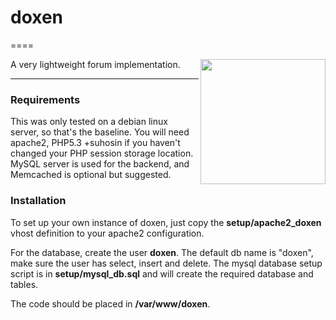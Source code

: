 
# doxen

====

<img src="http://i.imgur.com/RMM7Nni.jpg" title="Hosted by imgur.com" alt="" width="200" align="right" />

A very lightweight forum implementation.

---

### Requirements

This was only tested on a debian linux server, so that's the baseline. You will need apache2, PHP5.3 +suhosin if you haven't changed your PHP session storage location. MySQL server is used for the backend, and Memcached is optional but suggested.

### Installation

To set up your own instance of doxen, just copy the **setup/apache2_doxen** vhost definition to your apache2 configuration.

For the database, create the user **doxen**. The default db name is "doxen", make sure the user has select, insert and delete. The mysql database setup script is in **setup/mysql_db.sql** and will create the required database and tables.

The code should be placed in **/var/www/doxen**.
